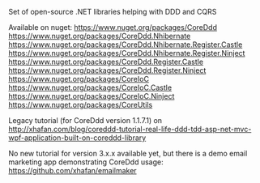Set of open-source .NET libraries helping with DDD and CQRS

Available on nuget: 
https://www.nuget.org/packages/CoreDdd
https://www.nuget.org/packages/CoreDdd.Nhibernate
https://www.nuget.org/packages/CoreDdd.Nhibernate.Register.Castle
https://www.nuget.org/packages/CoreDdd.Nhibernate.Register.Ninject
https://www.nuget.org/packages/CoreDdd.Register.Castle
https://www.nuget.org/packages/CoreDdd.Register.Ninject
https://www.nuget.org/packages/CoreIoC
https://www.nuget.org/packages/CoreIoC.Castle
https://www.nuget.org/packages/CoreIoC.Ninject
https://www.nuget.org/packages/CoreUtils

Legacy tutorial (for CoreDdd version 1.1.7.1) on http://xhafan.com/blog/coreddd-tutorial-real-life-ddd-tdd-asp-net-mvc-wpf-application-built-on-coreddd-library

No new tutorial for version 3.x.x available yet, but there is a demo email marketing app demonstrating CoreDdd usage: https://github.com/xhafan/emailmaker